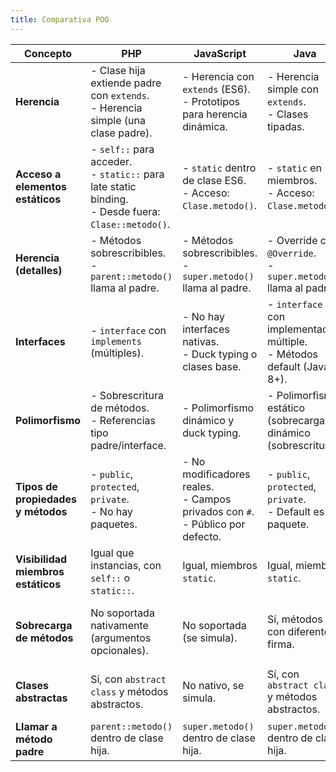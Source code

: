 ```yaml
---
title: Comparativa POO
---
```

| Concepto                           | PHP                                                                                                     | JavaScript                                                                         | Java                                                                       | Python                                                                   |
| ---------------------------------- | ------------------------------------------------------------------------------------------------------- | ---------------------------------------------------------------------------------- | -------------------------------------------------------------------------- | ------------------------------------------------------------------------ |
| **Herencia**                       | - Clase hija extiende padre con `extends`.<br>- Herencia simple (una clase padre).                      | - Herencia con `extends` (ES6).<br>- Prototipos para herencia dinámica.            | - Herencia simple con `extends`.<br>- Clases tipadas.                      | - Herencia simple con `(ClasePadre)`.<br>- Soporta herencia múltiple.    |
| **Acceso a elementos estáticos**   | - `self::` para acceder.<br>- `static::` para late static binding.<br>- Desde fuera: `Clase::metodo()`. | - `static` dentro de clase ES6.<br>- Acceso: `Clase.metodo()`.                     | - `static` en miembros.<br>- Acceso: `Clase.metodo()`.                     | - `@staticmethod` para métodos estáticos.<br>- Acceso: `Clase.metodo()`. |
| **Herencia (detalles)**            | - Métodos sobrescribibles.<br>- `parent::metodo()` llama al padre.                                      | - Métodos sobrescribibles.<br>- `super.metodo()` llama al padre.                   | - Override con `@Override`.<br>- `super.metodo()` llama al padre.          | - Métodos sobrescribibles.<br>- `super().metodo()` llama al padre.       |
| **Interfaces**                     | - `interface` con `implements` (múltiples).                                                             | - No hay interfaces nativas.<br>- Duck typing o clases base.                       | - `interface` con implementación múltiple.<br>- Métodos default (Java 8+). | - No interfaces nativas.<br>- Uso de clases abstractas (`abc` module).   |
| **Polimorfismo**                   | - Sobrescritura de métodos.<br>- Referencias tipo padre/interface.                                      | - Polimorfismo dinámico y duck typing.                                             | - Polimorfismo estático (sobrecarga) y dinámico (sobrescritura).           | - Polimorfismo dinámico por herencia y duck typing.                      |
| **Tipos de propiedades y métodos** | - `public`, `protected`, `private`.<br>- No hay paquetes.                                               | - No modificadores reales.<br>- Campos privados con `#`.<br>- Público por defecto. | - `public`, `protected`, `private`.<br>- Default es paquete.               | - No hay modificadores.<br>- Convención: `_protected`, `__private`.      |
| **Visibilidad miembros estáticos** | Igual que instancias, con `self::` o `static::`.                                                        | Igual, miembros `static`.                                                          | Igual, miembros `static`.                                                  | Igual, con `@staticmethod`.                                              |
| **Sobrecarga de métodos**          | No soportada nativamente (argumentos opcionales).                                                       | No soportada (se simula).                                                          | Sí, métodos con diferente firma.                                           | No soportada nativamente (se simula con argumentos opcionales).          |
| **Clases abstractas**              | Sí, con `abstract class` y métodos abstractos.                                                          | No nativo, se simula.                                                              | Sí, con `abstract class` y métodos abstractos.                             | Sí, con `abc` module y decorador `@abstractmethod`.                      |
| **Llamar a método padre**          | `parent::metodo()` dentro de clase hija.                                                                | `super.metodo()` dentro de clase hija.                                             | `super.metodo()` dentro de clase hija.                                     | `super().metodo()` dentro de clase hija.                                 |
